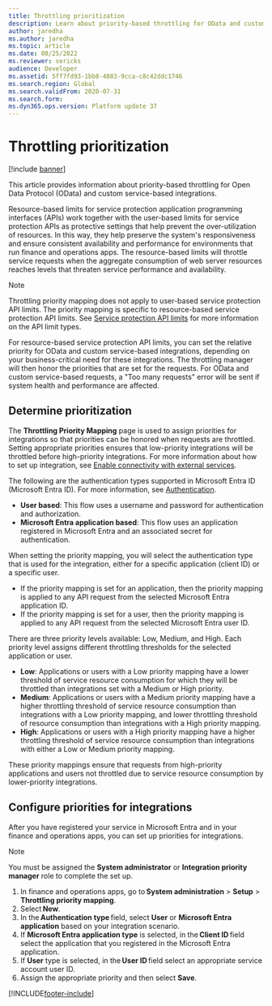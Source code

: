 ```yaml
---
title: Throttling prioritization
description: Learn about priority-based throttling for OData and custom service-based integrations, including how to determine prioritization.
author: jaredha
ms.author: jaredha
ms.topic: article
ms.date: 08/25/2022
ms.reviewer: sericks
audience: Developer 
ms.assetid: 5ff7fd93-1bb8-4883-9cca-c8c42ddc1746
ms.search.region: Global
ms.search.validFrom: 2020-07-31
ms.search.form: 
ms.dyn365.ops.version: Platform update 37
---
```


# Throttling prioritization

[!include [banner](../includes/banner.md)]

This article provides information about priority-based throttling for Open Data Protocol (OData) and custom service-based integrations.

Resource-based limits for service protection application programming interfaces (APIs) work together with the user-based limits for service protection APIs as protective settings that help prevent the over-utilization of resources. In this way, they help preserve the system's responsiveness and ensure consistent availability and performance for environments that run finance and operations apps. The resource-based limits will throttle service requests when the aggregate consumption of web server resources reaches levels that threaten service performance and availability.

> [!NOTE]
> Throttling priority mapping does not apply to user-based service protection API limits. The priority mapping is specific to resource-based service protection API limits. See [Service protection API limits](service-protection-api-limits.md) for more information on the API limit types.

For resource-based service protection API limits, you can set the relative priority for OData and custom service-based integrations, depending on your business-critical need for these integrations. The throttling manager will then honor the priorities that are set for the requests. For OData and custom service-based requests, a "Too many requests" error will be sent if system health and performance are affected.

## Determine prioritization

The **Throttling Priority Mapping** page is used to assign priorities for integrations so that priorities can be honored when requests are throttled. Setting appropriate priorities ensures that low-priority integrations will be throttled before high-priority integrations. For more information about how to set up integration, see [Enable connectivity with external services](/training/modules/integrate-azure-finance-operations/7-connect-external). 

The following are the authentication types supported in Microsoft Entra ID (Microsoft Entra ID). For more information, see [Authentication](services-home-page.md).
- **User based**: This flow uses a username and password for authentication and authorization. 
- **Microsoft Entra application based**: This flow uses an application registered in Microsoft Entra and an associated secret for authentication. 

When setting the priority mapping, you will select the authentication type that is used for the integration, either for a specific application (client ID) or a specific user.
- If the priority mapping is set for an application, then the priority mapping is applied to any API request from the selected Microsoft Entra application ID.
- If the priority mapping is set for a user, then the priority mapping is applied to any API request from the selected Microsoft Entra user ID.

There are three priority levels available: Low, Medium, and High. Each priority level assigns different throttling thresholds for the selected application or user.
- **Low**: Applications or users with a Low priority mapping have a lower threshold of service resource consumption for which they will be throttled than integrations set with a Medium or High priority.
- **Medium**: Applications or users with a Medium priority mapping have a higher throttling threshold of service resource consumption than integrations with a Low priority mapping, and lower throttling threshold of resource consumption than integrations with a High priority mapping.
- **High**: Applications or users with a High priority mapping have a higher throttling threshold of service resource consumption than integrations with either a Low or Medium priority mapping.

These priority mappings ensure that requests from high-priority applications and users not throttled due to service resource consumption by lower-priority integrations.
 
## Configure priorities for integrations 

After you have registered your service in Microsoft Entra and in your finance and operations apps, you can set up priorities for integrations.

> [!NOTE]
> You must be assigned the **System administrator** or **Integration priority manager** role to complete the set up. 

1. In finance and operations apps, go to **System administration** > **Setup** > **Throttling priority mapping**. 
2. Select **New**. 
3. In the **Authentication type** field, select **User** or **Microsoft Entra application** based on your integration scenario.
4. If **Microsoft Entra application type** is selected, in the **Client ID** field select the application that you registered in the Microsoft Entra application.
5. If **User** type is selected, in the **User ID** field select an appropriate service account user ID.
6. Assign the appropriate priority and then select **Save**.

[!INCLUDE[footer-include](../../../includes/footer-banner.md)]